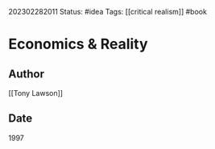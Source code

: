 202302282011
Status: #idea
Tags: [[critical realism]] #book 

# Economics & Reality

## Author

[[Tony Lawson]]

## Date

1997